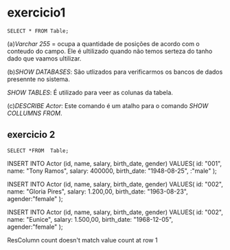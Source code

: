 # exercicio1

```
SELECT * FROM Table;
```
(a)*Varchar 255* = ocupa a quantidade de posições de acordo com o conteudo do campo. Ele é ultilizado quando não temos serteza  do tanho dado que vaamos ultilizar.


 (b)*SHOW DATABASES*: São utlizados para verificarmos os bancos de dados presennte no sistema.

 *SHOW TABLES*: É utilizado para veer as colunas da  tabela.

(c)*DESCRIBE Actor*: Este comando é um atalho para o comando *SHOW COLLUMNS FROM*.

## exercicio 2

```
SELECT *FROM  Table;
```

INSERT INTO Actor (id, name, salary, birth_date, gender)
VALUES(
 id: "001", 
 name: "Tony Ramos",
 salary: 400000,
  birth_date: "1948-08-25", 
  :"male"
);

INSERT INTO Actor (id, name, salary, birth_date, gender)
VALUES(
 id: "002", 
 name: "Gloria Pires",
 salary: 1.200,00,
  birth_date: "1963-08-23", 
  agender:"female"
);

INSERT INTO Actor (id, name, salary, birth_date, gender)
VALUES(
 id: "002", 
 name: "Eunice",
 salary: 1.500,00,
  birth_date: "1968-12-05", 
  agender:"female"
);

ResColumn count doesn't match value count at row 1




